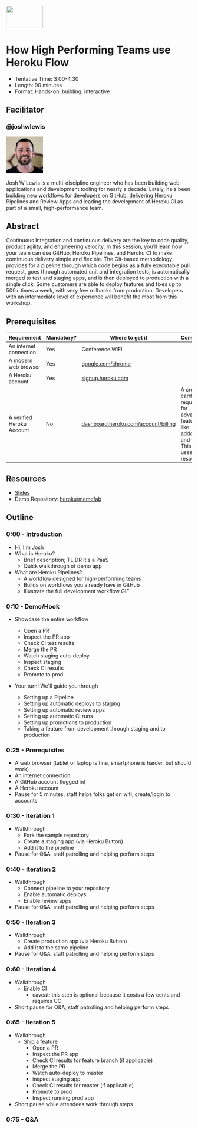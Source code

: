 <img src="https://user-images.githubusercontent.com/3791941/31036931-072760fe-a534-11e7-8cd7-0565bdc2727c.png" width="100" height="60">

# How High Performing Teams use Heroku Flow

- Tentative Time: 3:00-4:30
- Length: 90 minutes
- Format: Hands-on, building, interactive

## Facilitator

### @joshwlewis

<img src="/images/joshwlewis.png" alt="Josh W Lewis" width="100">

Josh W Lewis is a multi-discipline engineer who has been building
web applications and development tooling for nearly a decade. Lately, he's
been building new workflows for developers on GitHub, delivering
Heroku Pipelines and Review Apps and leading the development of Heroku CI as
part of a small, high-performance team.

## Abstract

Continuous Integration and continuous delivery are the key to code quality, product agility, and engineering velocity. In this session, you’ll learn how your team can use GitHub, Heroku Pipelines, and Heroku CI to make continuous delivery simple and flexible. The Git-based methodology provides for a pipeline through which code begins as a fully executable pull request, goes through automated unit and integration tests, is automatically merged to test and staging apps, and is then deployed to production with a single click. Some customers are able to deploy features and fixes up to 500+ times a week, with very few rollbacks from production. Developers with an intermediate level of experience will benefit the most from this workshop.

## Prerequisites

Requirement | Mandatory? | Where to get it | Comments
--- | --- | --- | ---
An internet connection | Yes | Conference WiFi |
A modern web browser | Yes | [google.com/chrome](https://www.google.com/chrome) |
A Heroku account | Yes | [signup.heroku.com](https://signup.heroku.com) | 
A verified Heroku Account | No | [dashboard.heroku.com/account/billing](https://dashboard.heroku.com/account/billing) | A credit card is required for advanced features like addons and CI. This demo uses free resources.

## Resources

- [Slides](https://docs.google.com/presentation/d/11kTyYGi9GdAUgRxz_R0ln8IDijYrX1lU454puigdEIE/edit?usp=sharing)
- Demo Repository: [heroku/memefab](https://github.com/heroku/memefab)

## Outline

### 0:00 - Introduction

- Hi, I'm Josh
- What is Heroku?
  - Brief description; TL;DR it's a PaaS
  - Quick walkthrough of demo app
- What are Heroku Pipelines?
  - A workflow designed for high-performing teams
  - Builds on workflows you already have in GitHub
  - Illustrate the full development workflow GIF

### 0:10 - Demo/Hook

- Showcase the entire workflow
  - Open a PR
  - Inspect the PR app
  - Check CI test results
  - Merge the PR
  - Watch staging auto-deploy
  - Inspect staging
  - Check CI results
  - Promote to prod

- Your turn! We'll guide you through
  - Setting up a Pipeline
  - Setting up automatic deploys to staging
  - Setting up automatic review apps
  - Setting up automatic CI runs
  - Setting up promotions to production
  - Taking a feature from development through staging and to production

### 0:25 - Prerequisites

- A web browser (tablet or laptop is fine, smartphone is harder, but should work)
- An internet connection
- A GitHub account (logged in)
- A Heroku account
- Pause for 5 minutes, staff helps folks get on wifi, create/login to accounts

### 0:30 - Iteration 1

- Walkthrough
  - Fork the sample repository
  - Create a staging app (via Heroku Button)
  - Add it to the pipeline
- Pause for Q&A, staff patrolling and helping perform steps

### 0:40 - Iteration 2

- Walkthrough
  - Connect pipeline to your repository
  - Enable automatic deploys
  - Enable review apps
- Pause for Q&A, staff patrolling and helping perform steps

### 0:50 - Iteration 3

- Walkthrough
  - Create production app (via Heroku Button)
  - Add it to the same pipeline
- Pause for Q&A, staff patrolling and helping perform steps

### 0:60 - Iteration 4

- Walkthrough
  - Enable CI
    - caveat: this step is optional because it costs a few cents and requires CC
- Short pause for Q&A, staff patrolling and helping perform steps

### 0:65 - Iteration 5

- Walkthrough
  - Ship a feature
    - Open a PR
    - Inspect the PR app
    - Check CI results for feature branch (if applicable)
    - Merge the PR
    - Watch auto-deploy to master
    - inspect staging app
    - Check CI results for master (if applicable)
    - Promote to prod
    - Inspect running prod app
- Short pause while attendees work through steps

### 0:75 - Q&A
